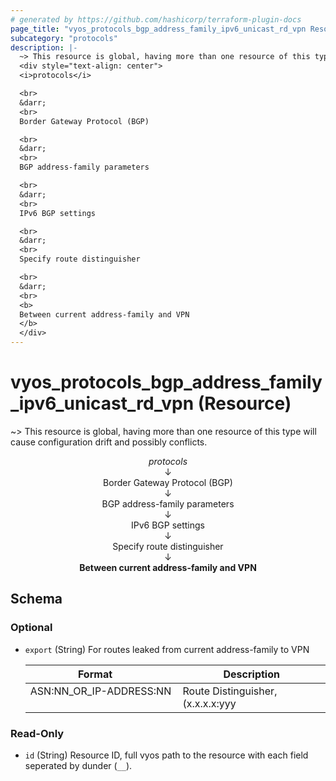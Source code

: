 ```yaml
---
# generated by https://github.com/hashicorp/terraform-plugin-docs
page_title: "vyos_protocols_bgp_address_family_ipv6_unicast_rd_vpn Resource - vyos"
subcategory: "protocols"
description: |-
  ~> This resource is global, having more than one resource of this type will cause configuration drift and possibly conflicts.
  <div style="text-align: center">
  <i>protocols</i>

  <br>
  &darr;
  <br>
  Border Gateway Protocol (BGP)

  <br>
  &darr;
  <br>
  BGP address-family parameters

  <br>
  &darr;
  <br>
  IPv6 BGP settings

  <br>
  &darr;
  <br>
  Specify route distinguisher

  <br>
  &darr;
  <br>
  <b>
  Between current address-family and VPN
  </b>
  </div>
---
```


# vyos_protocols_bgp_address_family_ipv6_unicast_rd_vpn (Resource)

~> This resource is global, having more than one resource of this type will cause configuration drift and possibly conflicts.

<div style="text-align: center">
<i>protocols</i>

<br>
&darr;
<br>
Border Gateway Protocol (BGP)

<br>
&darr;
<br>
BGP address-family parameters

<br>
&darr;
<br>
IPv6 BGP settings

<br>
&darr;
<br>
Specify route distinguisher

<br>
&darr;
<br>
<b>
Between current address-family and VPN
</b>
</div>



<!-- schema generated by tfplugindocs -->
## Schema

### Optional

- `export` (String) For routes leaked from current address-family to VPN

    |  Format &emsp; | Description  |
    |----------|---------------|
    |  ASN:NN_OR_IP-ADDRESS:NN  &emsp; |  Route Distinguisher, (x.x.x.x:yyy|xxxx:yyyy)  |

### Read-Only

- `id` (String) Resource ID, full vyos path to the resource with each field seperated by dunder (`__`).
